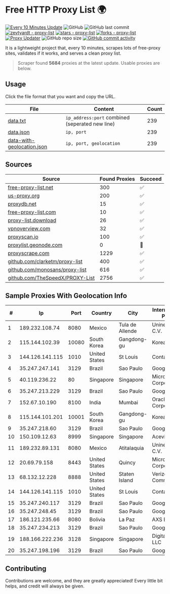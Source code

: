 
# Free HTTP Proxy List 🌍

[![Every 10 Minutes Update](https://github.com/mertguvencli/http-proxy-list/actions/workflows/main.yml/badge.svg?branch=main)](https://github.com/mertguvencli/http-proxy-list/actions/workflows/main.yml)
![GitHub](https://img.shields.io/github/license/mertguvencli/http-proxy-list)
![GitHub last commit](https://img.shields.io/github/last-commit/mertguvencli/http-proxy-list)
[![zevtyardt - proxy-list](https://img.shields.io/static/v1?label=zevtyardt&message=proxy-list&color=blue&logo=github)](https://github.com/zevtyardt/proxy-list "Go to GitHub repo")
[![stars - proxy-list](https://img.shields.io/github/stars/zevtyardt/proxy-list?style=social)](https://github.com/zevtyardt/proxy-list)
[![forks - proxy-list](https://img.shields.io/github/forks/zevtyardt/proxy-list?style=social)](https://github.com/zevtyardt/proxy-list)
[![Proxy Updater](https://github.com/zevtyardt/proxy-list/workflows/Proxy%20Updater/badge.svg)](https://github.com/zevtyardt/proxy-list/actions?query=workflow:"Proxy+Updater")
![GitHub repo size](https://img.shields.io/github/repo-size/zevtyardt/proxy-list)
[![GitHub commit activity](https://img.shields.io/github/commit-activity/m/zevtyardt/proxy-list?logo=commits)](https://github.com/zevtyardt/proxy-list/commits/main)

It is a lightweight project that, every 10 minutes, scrapes lots of free-proxy sites, validates if it works, and serves a clean proxy list.

> Scraper found **5684** proxies at the latest update. Usable proxies are below.

## Usage

Click the file format that you want and copy the URL.

|File|Content|Count|
|----|-------|-----|
|[data.txt](https://raw.githubusercontent.com/mertguvencli/http-proxy-list/main/proxy-list/data.txt)|`ip_address:port` combined (seperated new line)|239|
|[data.json](https://raw.githubusercontent.com/mertguvencli/http-proxy-list/main/proxy-list/data.json)|`ip, port`|239|
|[data-with-geolocation.json](https://raw.githubusercontent.com/mertguvencli/http-proxy-list/main/proxy-list/data-with-geolocation.json)|`ip, port, geolocation`|239|

## Sources

|Source|Found Proxies|Succeed|
|------|-------------|-------|
|[free-proxy-list.net](https://free-proxy-list.net)|300|✅|
|[us-proxy.org](https://www.us-proxy.org)|200|✅|
|[proxydb.net](http://proxydb.net)|15|✅|
|[free-proxy-list.com](https://free-proxy-list.com/?page=&port=&type%5B%5D=http&type%5B%5D=https&up_time=0&search=Search)|10|✅|
|[proxy-list.download](https://www.proxy-list.download/HTTP)|26|✅|
|[vpnoverview.com](https://vpnoverview.com/privacy/anonymous-browsing/free-proxy-servers)|32|✅|
|[proxyscan.io](https://www.proxyscan.io)|100|✅|
|[proxylist.geonode.com](https://proxylist.geonode.com/api/proxy-list?limit=300&page=1&sort_by=lastChecked&sort_type=desc&protocols=http,https)|0|🚫|
|[proxyscrape.com](https://api.proxyscrape.com/v2/?request=displayproxies&protocol=http&timeout=10000&country=all&ssl=all&anonymity=all)|1229|✅|
|[github.com/clarketm/proxy-list](https://raw.githubusercontent.com/clarketm/proxy-list/master/proxy-list-raw.txt)|400|✅|
|[github.com/monosans/proxy-list](https://raw.githubusercontent.com/monosans/proxy-list/main/proxies/http.txt)|616|✅|
|[github.com/TheSpeedX/PROXY-List](https://raw.githubusercontent.com/TheSpeedX/PROXY-List/master/http.txt)|2756|✅|


## Sample Proxies With Geolocation Info

|#|Ip|Port|Country|City|Internet Service Provider|
|-|--|----|-------|----|-------------------------|
|1|189.232.108.74|8080|Mexico|Tula de Allende|Uninet S.A. de C.V.|
|2|115.144.102.39|10080|South Korea|Gangdong-gu|Korea Telecom|
|3|144.126.141.115|1010|United States|St Louis|Contabo Inc.|
|4|35.247.247.141|3129|Brazil|Sao Paulo|Google LLC|
|5|40.119.236.22|80|Singapore|Singapore|Microsoft Corporation|
|6|35.247.213.229|3129|Brazil|Sao Paulo|Google LLC|
|7|152.67.10.190|8100|India|Mumbai|Oracle Corporation|
|8|115.144.101.201|10001|South Korea|Gangdong-gu|Korea Telecom|
|9|35.247.218.60|3129|Brazil|Sao Paulo|Google LLC|
|10|150.109.12.63|8999|Singapore|Singapore|Aceville Pte.ltd|
|11|189.232.89.131|8080|Mexico|Atitalaquia|Uninet S.A. de C.V.|
|12|20.69.79.158|8443|United States|Quincy|Microsoft Corporation|
|13|68.132.12.228|8888|United States|Staten Island|Verizon Communications|
|14|144.126.141.115|1010|United States|St Louis|Contabo Inc.|
|15|35.247.240.117|3129|Brazil|Sao Paulo|Google LLC|
|16|35.247.248.45|3129|Brazil|Sao Paulo|Google LLC|
|17|186.121.235.66|8080|Bolivia|La Paz|AXS Bolivia S. A.|
|18|35.247.234.213|3129|Brazil|Sao Paulo|Google LLC|
|19|188.166.222.236|3128|Singapore|Singapore|DigitalOcean, LLC|
|20|35.247.198.196|3129|Brazil|Sao Paulo|Google LLC|



## Contributing

Contributions are welcome, and they are greatly appreciated! Every
little bit helps, and credit will always be given.

